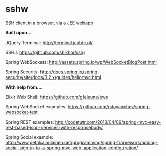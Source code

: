 sshw
====

SSH client in a browser, via a JEE webapp

**Built upon...**

JQuery Terminal: http://terminal.jcubic.pl/

SSHJ: https://github.com/shikhar/sshj

Spring WebSockets: http://assets.spring.io/wp/WebSocketBlogPost.html

Spring Security: http://docs.spring.io/spring-security/site/docs/3.2.x/guides/hellomvc.html

**With help from...**

Elixir Web Shell: https://github.com/glejeune/ews

Spring WebSocket examples: https://github.com/rstoyanchev/spring-websocket-test

Spring REST examples: http://codetutr.com/2013/04/09/spring-mvc-easy-rest-based-json-services-with-responsebody/

Spring Social example: http://www.petrikainulainen.net/programming/spring-framework/adding-social-sign-in-to-a-spring-mvc-web-application-configuration/
